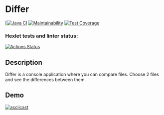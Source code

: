 # Differ
[[![Java CI](https://github.com/stasyurin/java-project-71/actions/workflows/JavaCI.yml/badge.svg)](https://github.com/stasyurin/java-project-71/actions/workflows/JavaCI.yml)
[![Maintainability](https://api.codeclimate.com/v1/badges/11e1b01d9c2e259963da/maintainability)](https://codeclimate.com/github/stasyurin/java-project-71/maintainability)
[![Test Coverage](https://api.codeclimate.com/v1/badges/11e1b01d9c2e259963da/test_coverage)](https://codeclimate.com/github/stasyurin/java-project-71/test_coverage)

### Hexlet tests and linter status:
[![Actions Status](https://github.com/stasyurin/java-project-71/workflows/hexlet-check/badge.svg)](https://github.com/stasyurin/java-project-71/actions)

## Description

Differ is a console application where you can compare files.
Choose 2 files and see the differences between them.

## Demo

[![asciicast](https://asciinema.org/a/lzqGqaWWhtPYD5z8v6Gq41lFf.svg)](https://asciinema.org/a/lzqGqaWWhtPYD5z8v6Gq41lFf)
